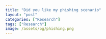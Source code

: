 ```yaml
---
title: "Did you like my phishing scenario"
layout: "post"
categories: ["Research"]
tags: ["Research"]
image: /assets/og/phishing.png
---
```


